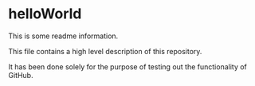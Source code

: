 # helloWorld

This is some readme information.

This file contains a high level description of this repository.

It has been done solely for the purpose of testing out the functionality of GitHub.

